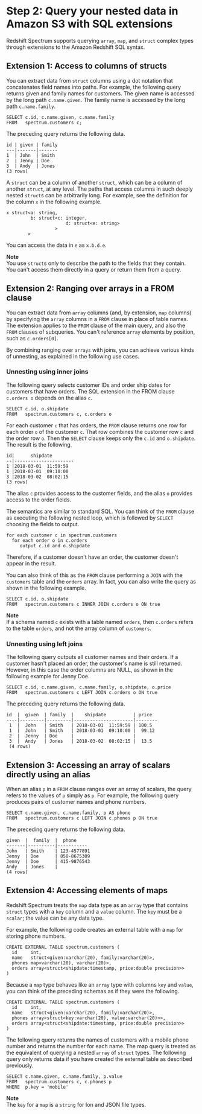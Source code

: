 # Step 2: Query your nested data in Amazon S3 with SQL extensions<a name="tutorial-query-nested-data-sqlextensions"></a>

Redshift Spectrum supports querying `array`, `map`, and `struct` complex types through extensions to the Amazon Redshift SQL syntax\. 

## Extension 1: Access to columns of structs<a name="nested-data-sqlextension1"></a>

You can extract data from `struct` columns using a dot notation that concatenates field names into paths\. For example, the following query returns given and family names for customers\. The given name is accessed by the long path `c.name.given`\. The family name is accessed by the long path `c.name.family`\. 

```
SELECT c.id, c.name.given, c.name.family
FROM   spectrum.customers c;
```

The preceding query returns the following data\.

```
id | given | family
---|-------|-------
1  | John  | Smith
2  | Jenny | Doe
3  | Andy  | Jones
(3 rows)
```

A `struct` can be a column of another `struct`, which can be a column of another `struct`, at any level\. The paths that access columns in such deeply nested `struct`s can be arbitrarily long\. For example, see the definition for the column `x` in the following example\.

```
x struct<a: string,
         b: struct<c: integer, 
                      d: struct<e: string>
                  >
        >
```

You can access the data in `e` as `x.b.d.e`\.

**Note**  
You use `struct`s only to describe the path to the fields that they contain\. You can't access them directly in a query or return them from a query\.

## Extension 2: Ranging over arrays in a FROM clause<a name="nested-data-sqlextension2"></a>

You can extract data from `array` columns \(and, by extension, `map` columns\) by specifying the `array` columns in a `FROM` clause in place of table names\. The extension applies to the `FROM` clause of the main query, and also the `FROM` clauses of subqueries\. You can't reference `array` elements by position, such as `c.orders[0]`\. 

By combining ranging over `arrays` with joins, you can achieve various kinds of unnesting, as explained in the following use cases\. 

### Unnesting using inner joins<a name="unnest-inner-joins"></a>

The following query selects customer IDs and order ship dates for customers that have orders\. The SQL extension in the FROM clause `c.orders o` depends on the alias `c`\.

```
SELECT c.id, o.shipdate
FROM   spectrum.customers c, c.orders o
```

For each customer `c` that has orders, the `FROM` clause returns one row for each order `o` of the customer `c`\. That row combines the customer row `c` and the order row `o`\. Then the `SELECT` clause keeps only the `c.id` and `o.shipdate`\. The result is the following\.

```
id|      shipdate
--|----------------------
1 |2018-03-01  11:59:59
1 |2018-03-01  09:10:00
3 |2018-03-02  08:02:15
(3 rows)
```

The alias `c` provides access to the customer fields, and the alias `o` provides access to the order fields\. 

The semantics are similar to standard SQL\. You can think of the `FROM` clause as executing the following nested loop, which is followed by `SELECT` choosing the fields to output\. 

```
for each customer c in spectrum.customers
  for each order o in c.orders
     output c.id and o.shipdate
```

Therefore, if a customer doesn't have an order, the customer doesn't appear in the result\.

You can also think of this as the `FROM` clause performing a `JOIN` with the `customers` table and the `orders` array\. In fact, you can also write the query as shown in the following example\.

```
SELECT c.id, o.shipdate
FROM   spectrum.customers c INNER JOIN c.orders o ON true
```

**Note**  
If a schema named `c` exists with a table named `orders`, then `c.orders` refers to the table `orders`, and not the array column of `customers`\.

### Unnesting using left joins<a name="unnest-left-joins"></a>

The following query outputs all customer names and their orders\. If a customer hasn't placed an order, the customer's name is still returned\. However, in this case the order columns are NULL, as shown in the following example for Jenny Doe\.

```
SELECT c.id, c.name.given, c.name.family, o.shipdate, o.price
FROM   spectrum.customers c LEFT JOIN c.orders o ON true
```

The preceding query returns the following data\.

```
id  |  given  | family  |    shipdate          | price
----|---------|---------|----------------------|--------
 1  |  John   | Smith   | 2018-03-01  11:59:59 | 100.5
 1  |  John   | Smith   | 2018-03-01  09:10:00 |  99.12
 2  |  Jenny  | Doe     |                      |
 3  |  Andy   | Jones   | 2018-03-02  08:02:15 |  13.5
 (4 rows)
```

## Extension 3: Accessing an array of scalars directly using an alias<a name="nested-data-sqlextension3"></a>

When an alias `p` in a `FROM` clause ranges over an array of scalars, the query refers to the values of `p` simply as `p`\. For example, the following query produces pairs of customer names and phone numbers\.

```
SELECT c.name.given, c.name.family, p AS phone
FROM   spectrum.customers c LEFT JOIN c.phones p ON true
```

The preceding query returns the following data\.

```
given  |  family  |  phone
-------|----------|-----------
John   | Smith    | 123-4577891
Jenny  | Doe      | 858-8675309
Jenny  | Doe      | 415-9876543
Andy   | Jones    | 
(4 rows)
```

## Extension 4: Accessing elements of maps<a name="nested-data-sqlextension4"></a>

Redshift Spectrum treats the `map` data type as an `array` type that contains `struct` types with a `key` column and a `value` column\. The `key` must be a `scalar`; the value can be any data type\. 

For example, the following code creates an external table with a `map` for storing phone numbers\.

```
CREATE EXTERNAL TABLE spectrum.customers (
  id     int,
  name   struct<given:varchar(20), family:varchar(20)>,
  phones map<varchar(20), varchar(20)>,
  orders array<struct<shipdate:timestamp, price:double precision>>
)
```

Because a `map` type behaves like an `array` type with columns `key` and `value`, you can think of the preceding schemas as if they were the following\.

```
CREATE EXTERNAL TABLE spectrum.customers (
  id     int,
  name   struct<given:varchar(20), family:varchar(20)>,
  phones array<struct<key:varchar(20), value:varchar(20)>>,
  orders array<struct<shipdate:timestamp, price:double precision>>
)
```

The following query returns the names of customers with a mobile phone number and returns the number for each name\. The map query is treated as the equivalent of querying a nested `array` of `struct` types\. The following query only returns data if you have created the external table as described previously\. 

```
SELECT c.name.given, c.name.family, p.value 
FROM   spectrum.customers c, c.phones p 
WHERE  p.key = 'mobile'
```

**Note**  
The `key` for a `map` is a `string` for Ion and JSON file types\.
